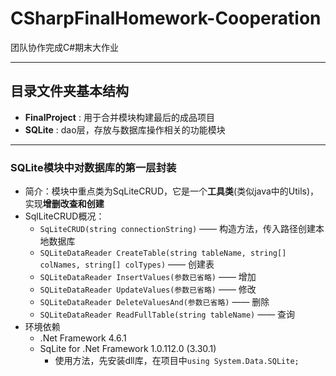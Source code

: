 # CSharpFinalHomework-Cooperation
团队协作完成C#期末大作业
*********************
## 目录文件夹基本结构
  * **FinalProject** : 用于合并模块构建最后的成品项目
  * **SQLite** : dao层，存放与数据库操作相关的功能模块

*************

### SQLite模块中对数据库的第一层封装 

* 简介：模块中重点类为SqLiteCRUD，它是一个**工具类**(类似java中的Utils)，实现**增删改查和创建**
* SqlLiteCRUD概况：
  * `SqLiteCRUD(string connectionString)` —— 构造方法，传入路径创建本地数据库
  * `SQLiteDataReader CreateTable(string tableName, string[] colNames, string[] colTypes)` —— 创建表
  * `SQLiteDataReader InsertValues(参数已省略)` —— 增加
  *  `SQLiteDataReader UpdateValues(参数已省略)` —— 修改
  * `SQLiteDataReader DeleteValuesAnd(参数已省略)` —— 删除
  *  `SQLiteDataReader ReadFullTable(string tableName)` —— 查询
* 环境依赖
  * .Net Framework 4.6.1
  * SqLite for .Net Framework 1.0.112.0 (3.30.1)
    * 使用方法，先安装dll库，在项目中`using System.Data.SQLite;`

